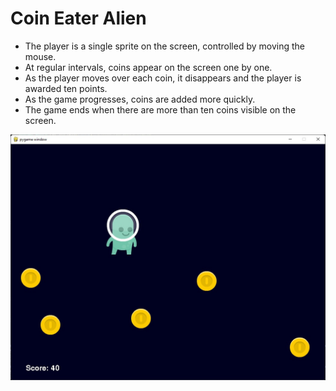 # Coin Eater Alien


- The player is a single sprite on the screen, controlled by moving the mouse.
- At regular intervals, coins appear on the screen one by one.
- As the player moves over each coin, it disappears and the player is awarded ten points.
- As the game progresses, coins are added more quickly.
- The game ends when there are more than ten coins visible on the screen.


![Coin Eater Alien](screenshot.jpg)
